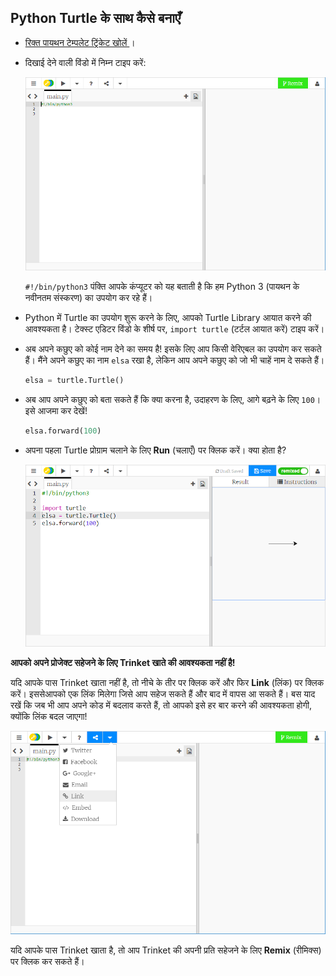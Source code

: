 ## Python Turtle के साथ कैसे बनाएँ

+ [ रिक्त पायथन टेम्पलेट ट्रिंकेट खोलें ](http://jumpto.cc/python-new) ।

+ दिखाई देने वाली विंडो में निम्न टाइप करें:
    
    ![स्क्रीनशॉट](images/trinket.PNG)
    
    `#!/bin/python3` पंक्ति आपके कंप्यूटर को यह बताती है कि हम Python 3 (पायथन के नवीनतम संस्करण) का उपयोग कर रहे हैं।

+ Python में Turtle का उपयोग शुरू करने के लिए, आपको Turtle Library आयात करने की आवश्यकता है। टेक्स्ट एडिटर विंडो के शीर्ष पर, `import turtle` (टर्टल आयात करें) टाइप करें।

+ अब अपने कछुए को कोई नाम देने का समय है! इसके लिए आप किसी वेरिएबल का उपयोग कर सकते हैं। मैंने अपने कछुए का नाम `elsa` रखा है, लेकिन आप अपने कछुए को जो भी चाहें नाम दे सकते हैं।
    
    ```python
    elsa = turtle.Turtle()
    ```

+ अब आप अपने कछुए को बता सकते हैं कि क्या करना है, उदाहरण के लिए, आगे बढ़ने के लिए `100`। इसे आजमा कर देखें!
    
    ```python
    elsa.forward(100)
    ```

+ अपना पहला Turtle प्रोग्राम चलाने के लिए **Run** (चलाएँ) पर क्लिक करें। क्या होता है?
    
    ![](images/import-turtle.png)

**आपको अपने प्रोजेक्ट सहेजने के लिए Trinket खाते की आवश्यकता नहीं है!**

यदि आपके पास Trinket खाता नहीं है, तो नीचे के तीर पर क्लिक करें और फिर **Link** (लिंक) पर क्लिक करें। इससेआपको एक लिंक मिलेगा जिसे आप सहेज सकते हैं और बाद में वापस आ सकते हैं। बस याद रखें कि जब भी आप अपने कोड में बदलाव करते हैं, तो आपको इसे हर बार करने की आवश्यकता होगी, क्योंकि लिंक बदल जाएगा!

![स्क्रीनशॉट](images/trinket-link.PNG)

यदि आपके पास Trinket खाता है, तो आप Trinket की अपनी प्रति सहेजने के लिए **Remix** (रीमिक्स) पर क्लिक कर सकते हैं।